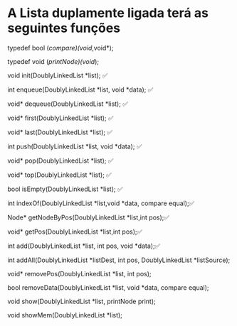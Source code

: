 # A Lista duplamente ligada terá as seguintes funções

typedef bool (*compare)(void*,void*);

typedef void (*printNode)(void*);

void init(DoublyLinkedList *list); :white_check_mark:

int enqueue(DoublyLinkedList *list, void *data); :white_check_mark:

void* dequeue(DoublyLinkedList *list); :white_check_mark:

void* first(DoublyLinkedList *list); :white_check_mark:

void* last(DoublyLinkedList *list); :white_check_mark:

int push(DoublyLinkedList *list, void *data); :white_check_mark:

void* pop(DoublyLinkedList *list); :white_check_mark:

void* top(DoublyLinkedList *list); :white_check_mark:

bool isEmpty(DoublyLinkedList *list); :white_check_mark:

int indexOf(DoublyLinkedList *list,void *data, compare equal);:white_check_mark:

Node* getNodeByPos(DoublyLinkedList *list,int pos);:white_check_mark:

void* getPos(DoublyLinkedList *list,int pos);:white_check_mark:

int add(DoublyLinkedList *list, int pos, void *data);:white_check_mark:

int addAll(DoublyLinkedList *listDest, int pos, DoublyLinkedList *listSource);

void* removePos(DoublyLinkedList *list, int pos);

bool removeData(DoublyLinkedList *list, void *data, compare equal);

void show(DoublyLinkedList *list, printNode print);

void showMem(DoublyLinkedList *list);
